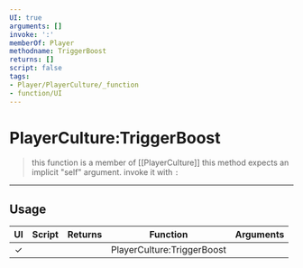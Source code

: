 ```yaml
---
UI: true
arguments: []
invoke: ':'
memberOf: Player
methodname: TriggerBoost
returns: []
script: false
tags:
- Player/PlayerCulture/_function
- function/UI
---
```

# PlayerCulture:TriggerBoost
> this function is a member of [[PlayerCulture]]
> this method expects an implicit "self" argument. invoke it with `:`
-----
## Usage
|  UI | Script | Returns | Function | Arguments |
|:---:|:------:|-------:|:--------:|:---------|
|✓| ||PlayerCulture:TriggerBoost||
